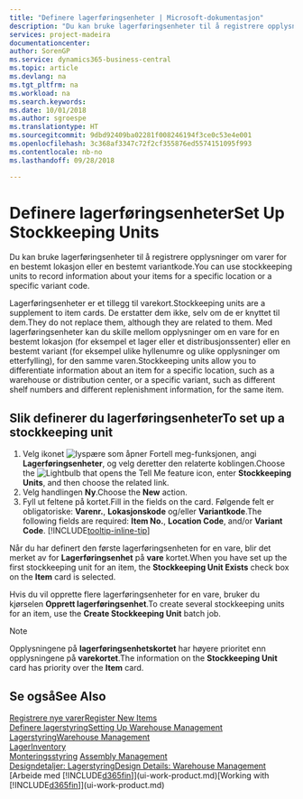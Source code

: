 ```yaml
---
title: "Definere lagerføringsenheter | Microsoft-dokumentasjon"
description: "Du kan bruke lagerføringsenheter til å registrere opplysninger om varer for en bestemt lokasjon eller en bestemt variantkode."
services: project-madeira
documentationcenter: 
author: SorenGP
ms.service: dynamics365-business-central
ms.topic: article
ms.devlang: na
ms.tgt_pltfrm: na
ms.workload: na
ms.search.keywords: 
ms.date: 10/01/2018
ms.author: sgroespe
ms.translationtype: HT
ms.sourcegitcommit: 9dbd92409ba02281f008246194f3ce0c53e4e001
ms.openlocfilehash: 3c368af3347c72f2cf355876ed5574151095f993
ms.contentlocale: nb-no
ms.lasthandoff: 09/28/2018

---
```

# <a name="set-up-stockkeeping-units"></a><span data-ttu-id="ffaef-103">Definere lagerføringsenheter</span><span class="sxs-lookup"><span data-stu-id="ffaef-103">Set Up Stockkeeping Units</span></span>
<span data-ttu-id="ffaef-104">Du kan bruke lagerføringsenheter til å registrere opplysninger om varer for en bestemt lokasjon eller en bestemt variantkode.</span><span class="sxs-lookup"><span data-stu-id="ffaef-104">You can use stockkeeping units to record information about your items for a specific location or a specific variant code.</span></span>  

 <span data-ttu-id="ffaef-105">Lagerføringsenheter er et tillegg til varekort.</span><span class="sxs-lookup"><span data-stu-id="ffaef-105">Stockkeeping units are a supplement to item cards.</span></span> <span data-ttu-id="ffaef-106">De erstatter dem ikke, selv om de er knyttet til dem.</span><span class="sxs-lookup"><span data-stu-id="ffaef-106">They do not replace them, although they are related to them.</span></span> <span data-ttu-id="ffaef-107">Med lagerføringsenheter kan du skille mellom opplysninger om en vare for en bestemt lokasjon (for eksempel et lager eller et distribusjonssenter) eller en bestemt variant (for eksempel ulike hyllenumre og ulike opplysninger om etterfylling), for den samme varen.</span><span class="sxs-lookup"><span data-stu-id="ffaef-107">Stockkeeping units allow you to differentiate information about an item for a specific location, such as a warehouse or distribution center, or a specific variant, such as different shelf numbers and different replenishment information, for the same item.</span></span>  

## <a name="to-set-up-a-stockkeeping-unit"></a><span data-ttu-id="ffaef-108">Slik definerer du lagerføringsenheter</span><span class="sxs-lookup"><span data-stu-id="ffaef-108">To set up a stockkeeping unit</span></span>  

1.  <span data-ttu-id="ffaef-109">Velg ikonet ![lyspære som åpner Fortell meg-funksjonen](media/ui-search/search_small.png "Fortell hva du vil gjøre"), angi **Lagerføringsenheter**, og velg deretter den relaterte koblingen.</span><span class="sxs-lookup"><span data-stu-id="ffaef-109">Choose the ![Lightbulb that opens the Tell Me feature](media/ui-search/search_small.png "Tell me what you want to do") icon, enter **Stockkeeping Units**, and then choose the related link.</span></span>  
2.  <span data-ttu-id="ffaef-110">Velg handlingen **Ny**.</span><span class="sxs-lookup"><span data-stu-id="ffaef-110">Choose the **New** action.</span></span>  
3.  <span data-ttu-id="ffaef-111">Fyll ut feltene på kortet.</span><span class="sxs-lookup"><span data-stu-id="ffaef-111">Fill in the fields on the card.</span></span> <span data-ttu-id="ffaef-112">Følgende felt er obligatoriske: **Varenr.**, **Lokasjonskode** og/eller **Variantkode**.</span><span class="sxs-lookup"><span data-stu-id="ffaef-112">The following fields are required: **Item No.**, **Location Code**, and/or **Variant Code**.</span></span> [!INCLUDE[tooltip-inline-tip](includes/tooltip-inline-tip_md.md)]  

<span data-ttu-id="ffaef-113">Når du har definert den første lagerføringsenheten for en vare, blir det merket av for **Lagerføringsenhet** på **vare** kortet.</span><span class="sxs-lookup"><span data-stu-id="ffaef-113">When you have set up the first stockkeeping unit for an item, the **Stockkeeping Unit Exists** check box on the **Item** card is selected.</span></span>  

<span data-ttu-id="ffaef-114">Hvis du vil opprette flere lagerføringsenheter for en vare, bruker du kjørselen **Opprett lagerføringsenhet**.</span><span class="sxs-lookup"><span data-stu-id="ffaef-114">To create several stockkeeping units for an item, use the **Create Stockkeeping Unit** batch job.</span></span>  

> [!NOTE]  
>  <span data-ttu-id="ffaef-115">Opplysningene på **lagerføringsenhetskortet** har høyere prioritet enn opplysningene på **varekortet**.</span><span class="sxs-lookup"><span data-stu-id="ffaef-115">The information on the **Stockkeeping Unit** card has priority over the **Item** card.</span></span>  

## <a name="see-also"></a><span data-ttu-id="ffaef-116">Se også</span><span class="sxs-lookup"><span data-stu-id="ffaef-116">See Also</span></span>  
[<span data-ttu-id="ffaef-117">Registrere nye varer</span><span class="sxs-lookup"><span data-stu-id="ffaef-117">Register New Items</span></span>](inventory-how-register-new-items.md)  
[<span data-ttu-id="ffaef-118">Definere lagerstyring</span><span class="sxs-lookup"><span data-stu-id="ffaef-118">Setting Up Warehouse Management</span></span>](warehouse-setup-warehouse.md)  
[<span data-ttu-id="ffaef-119">Lagerstyring</span><span class="sxs-lookup"><span data-stu-id="ffaef-119">Warehouse Management</span></span>](warehouse-manage-warehouse.md)  
[<span data-ttu-id="ffaef-120">Lager</span><span class="sxs-lookup"><span data-stu-id="ffaef-120">Inventory</span></span>](inventory-manage-inventory.md)  
<span data-ttu-id="ffaef-121">[Monteringsstyring](assembly-assemble-items.md)  </span><span class="sxs-lookup"><span data-stu-id="ffaef-121">[Assembly Management](assembly-assemble-items.md)  </span></span>  
[<span data-ttu-id="ffaef-122">Designdetaljer: Lagerstyring</span><span class="sxs-lookup"><span data-stu-id="ffaef-122">Design Details: Warehouse Management</span></span>](design-details-warehouse-management.md)  
<span data-ttu-id="ffaef-123">[Arbeide med [!INCLUDE[d365fin](includes/d365fin_md.md)]](ui-work-product.md)</span><span class="sxs-lookup"><span data-stu-id="ffaef-123">[Working with [!INCLUDE[d365fin](includes/d365fin_md.md)]](ui-work-product.md)</span></span>  

